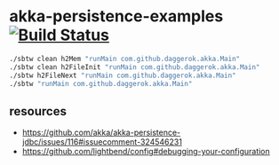 # akka-persistence-examples [![Build Status](https://travis-ci.org/daggerok/akka-persistence-examples.svg?branch=master)](https://travis-ci.org/daggerok/akka-persistence-examples)

```bash
./sbtw clean h2Mem "runMain com.github.daggerok.akka.Main"
./sbtw clean h2FileInit "runMain com.github.daggerok.akka.Main"
./sbtw h2FileNext "runMain com.github.daggerok.akka.Main"
./sbtw "runMain com.github.daggerok.akka.Main"
```

## resources

* https://github.com/akka/akka-persistence-jdbc/issues/116#issuecomment-324546231
* https://github.com/lightbend/config#debugging-your-configuration
